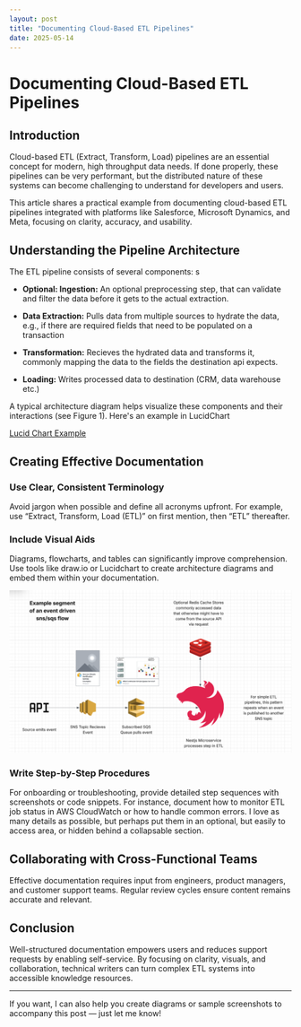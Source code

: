 ```yaml
---
layout: post
title: "Documenting Cloud-Based ETL Pipelines"
date: 2025-05-14
---
```


# Documenting Cloud-Based ETL Pipelines

## Introduction

Cloud-based ETL (Extract, Transform, Load) pipelines are an essential concept for modern, high throughput data needs. If done properly, these pipelines can be very performant, but the distributed nature of these systems can become challenging to understand for developers and users.

This article shares a practical example from documenting cloud-based ETL pipelines integrated with platforms like Salesforce, Microsoft Dynamics, and Meta, focusing on clarity, accuracy, and usability.

## Understanding the Pipeline Architecture

The ETL pipeline consists of several components:
s
- **Optional: Ingestion:** An optional preprocessing step, that can validate and filter the data before it gets to the actual extraction.

- **Data Extraction:** Pulls data from multiple sources to hydrate the data, e.g., if there are required fields that need to be populated on a transaction
- **Transformation:** Recieves the hydrated data and transforms it, commonly mapping the data to the fields the destination api expects.
- **Loading:** Writes processed data to destination (CRM, data warehouse etc.) 

A typical architecture diagram helps visualize these components and their interactions (see Figure 1). Here's an example in LucidChart

[Lucid Chart Example](https://lucid.app/lucidchart/c4911ca4-b759-4955-85b4-d5f4ebf7b44f/edit?viewport_loc=-2259%2C-624%2C2241%2C1229%2C0_0&invitationId=inv_9c56755e-72a9-4fe0-86d8-eb286bae5320)


## Creating Effective Documentation

### Use Clear, Consistent Terminology

Avoid jargon when possible and define all acronyms upfront. For example, use “Extract, Transform, Load (ETL)” on first mention, then “ETL” thereafter.

### Include Visual Aids

Diagrams, flowcharts, and tables can significantly improve comprehension. Use tools like draw.io or Lucidchart to create architecture diagrams and embed them within your documentation.

![My Diagram](/assets/images/lucidChart.png)

### Write Step-by-Step Procedures

For onboarding or troubleshooting, provide detailed step sequences with screenshots or code snippets. For instance, document how to monitor ETL job status in AWS CloudWatch or how to handle common errors. I love as many details as possible, but perhaps put them in an optional, but easily to access area, or hidden behind a collapsable section.

## Collaborating with Cross-Functional Teams

Effective documentation requires input from engineers, product managers, and customer support teams. Regular review cycles ensure content remains accurate and relevant.

## Conclusion

Well-structured documentation empowers users and reduces support requests by enabling self-service. By focusing on clarity, visuals, and collaboration, technical writers can turn complex ETL systems into accessible knowledge resources.

---

If you want, I can also help you create diagrams or sample screenshots to accompany this post — just let me know!
